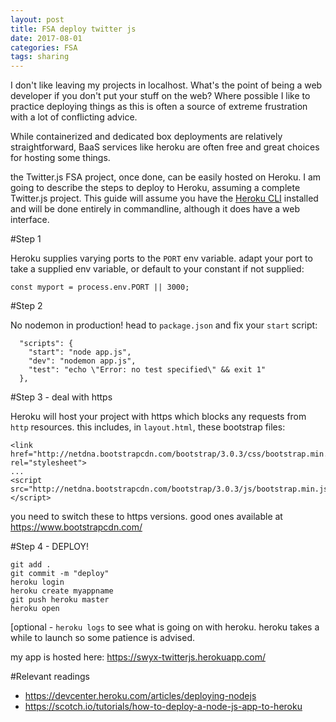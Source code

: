 ```yaml
---
layout: post
title: FSA deploy twitter js
date: 2017-08-01
categories: FSA
tags: sharing
---
```


I don't like leaving my projects in localhost. What's the point of being a web developer if you don't put your stuff on the web? Where possible I like to practice deploying things as this is often a source of extreme frustration with a lot of conflicting advice.

While containerized and dedicated box deployments are relatively straightforward, BaaS services like heroku are often free and great choices for hosting some things.

the Twitter.js FSA project, once done, can be easily hosted on Heroku. I am going to describe the steps to deploy to Heroku, assuming a complete Twitter.js project. This guide will assume you have the [Heroku CLI](https://devcenter.heroku.com/articles/heroku-cli) installed and will be done entirely in commandline, although it does have a web interface.

#Step 1

Heroku supplies varying ports to the `PORT` env variable. adapt your port to take a supplied env variable, or default to your constant if not supplied:

```
const myport = process.env.PORT || 3000;
```

#Step 2

No nodemon in production! head to `package.json` and fix your `start` script:

```
  "scripts": {
    "start": "node app.js",
    "dev": "nodemon app.js",
    "test": "echo \"Error: no test specified\" && exit 1"
  },
```

#Step 3 - deal with https

Heroku will host your project with https which blocks any requests from `http` resources. this includes, in `layout.html`, these bootstrap files:

```
<link href="http://netdna.bootstrapcdn.com/bootstrap/3.0.3/css/bootstrap.min.css" rel="stylesheet">
...
<script src="http://netdna.bootstrapcdn.com/bootstrap/3.0.3/js/bootstrap.min.js"></script>
```
you need to switch these to https versions. good ones available at <https://www.bootstrapcdn.com/>

#Step 4 - DEPLOY!

```
git add .
git commit -m "deploy"
heroku login
heroku create myappname
git push heroku master
heroku open
```

[optional - `heroku logs` to see what is going on with heroku. heroku takes a while to launch so some patience is advised.

my app is hosted here: <https://swyx-twitterjs.herokuapp.com/>

#Relevant readings

- <https://devcenter.heroku.com/articles/deploying-nodejs>
- <https://scotch.io/tutorials/how-to-deploy-a-node-js-app-to-heroku>
